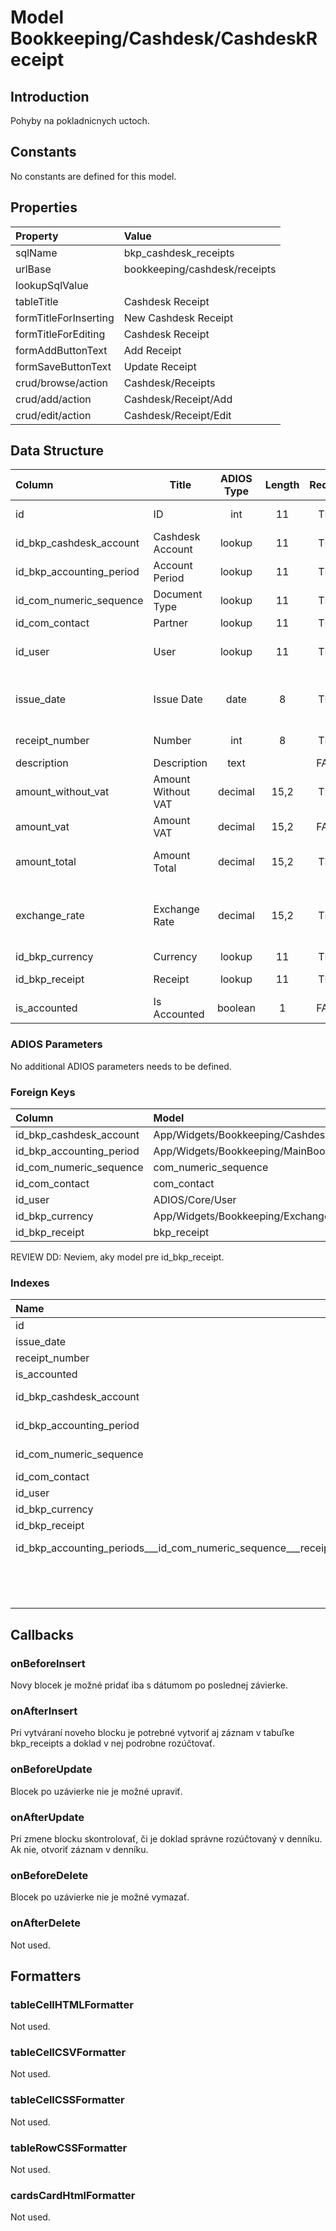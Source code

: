# Model Bookkeeping/Cashdesk/CashdeskReceipt

## Introduction

Pohyby na pokladnicnych uctoch.

## Constants

No constants are defined for this model.

## Properties

| Property              | Value                         |
| :-------------------- | :---------------------------- |
| sqlName               | bkp_cashdesk_receipts         |
| urlBase               | bookkeeping/cashdesk/receipts |
| lookupSqlValue        |                               |
| tableTitle            | Cashdesk Receipt              |
| formTitleForInserting | New Cashdesk Receipt          |
| formTitleForEditing   | Cashdesk Receipt              |
| formAddButtonText     | Add Receipt                   |
| formSaveButtonText    | Update Receipt                |
| crud/browse/action    | Cashdesk/Receipts             |
| crud/add/action       | Cashdesk/Receipt/Add          |
| crud/edit/action      | Cashdesk/Receipt/Edit         |

## Data Structure

| Column                   | Title              | ADIOS Type | Length | Required | Notes                                         |
| :----------------------- | ------------------ | :--------: | :----: | :------: | :-------------------------------------------- |
| id                       | ID                 |    int     |   11   |   TRUE   | Jedinečné ID záznamu                          |
| id_bkp_cashdesk_account  | Cashdesk Account   |   lookup   |   11   |   TRUE   | ID pokladne                                   |
| id_bkp_accounting_period | Account Period     |   lookup   |   11   |   TRUE   | ID účtovného obdobia                          |
| id_com_numeric_sequence  | Document Type      |   lookup   |   11   |   TRUE   | ID typu dokumentu                             |
| id_com_contact           | Partner            |   lookup   |   11   |   TRUE   | ID adresára                                   |
| id_user                  | User               |   lookup   |   11   |   TRUE   | ID užívateľa, ktorý doklad vystavil           |
| issue_date               | Issue Date         |    date    |   8    |   TRUE   | Dátum vystavenia pokladničného dokladu        |
| receipt_number           | Number             |    int     |   8    |   TRUE   | Poradové číslo dokladu                        |
| description              | Description        |    text    |        |  FALSE   | Popis dokladu                                 |
| amount_without_vat       | Amount Without VAT |  decimal   |  15,2  |   TRUE   | Suma bez DPH                                  |
| amount_vat               | Amount VAT         |  decimal   |  15,2  |  FALSE   | DPH                                           |
| amount_total             | Amount Total       |  decimal   |  15,2  |   TRUE   | Celková hodnota dokladu                       |
| exchange_rate            | Exchange Rate      |  decimal   |  15,2  |   TRUE   | Kurz meny voči hlavnej mene účtovného obdobia |
| id_bkp_currency          | Currency           |   lookup   |   11   |   TRUE   | ID meny                                       |
| id_bkp_receipt           | Receipt            |   lookup   |   11   |   TRUE   | ID v denníku hlavnej knihy                    |
| is_accounted             | Is Accounted       |  boolean   |   1    |  FALSE   | Je doklad zaúčtovaný                          |

### ADIOS Parameters

No additional ADIOS parameters needs to be defined.

### Foreign Keys

| Column                   | Model                                                    | Relation | OnUpdate | OnDelete |
| :----------------------- | :------------------------------------------------------- | :------: | -------- | -------- |
| id_bkp_cashdesk_account  | App/Widgets/Bookkeeping/Cashdesk/Models/CashdeskAccount  |   1:N    | Cascade  | Restrict |
| id_bkp_accounting_period | App/Widgets/Bookkeeping/MainBook/Models/AccountingPeriod |   1:N    | Cascade  | Restrict |
| id_com_numeric_sequence  | com_numeric_sequence                                     |   1:N    | Cascade  | Restrict |
| id_com_contact           | com_contact                                              |   1:N    | Cascade  | Restrict |
| id_user                  | ADIOS/Core/User                                          |   1:N    | Cascade  | Restrict |
| id_bkp_currency          | App/Widgets/Bookkeeping/ExchangeRate/Models/Currency     |   1:N    | Cascade  | Restrict |
| id_bkp_receipt           | bkp_receipt                                              |   1:N    | Cascade  | Restrict |

REVIEW DD: Neviem, aky model pre id_bkp_receipt.

### Indexes

| Name                                                                 |  Type   |                Column + Order |
| :------------------------------------------------------------------- | :-----: | ----------------------------: |
| id                                                                   | PRIMARY |                        id ASC |
| issue_date                                                           |  INDEX  |                issue_date ASC |
| receipt_number                                                       |  INDEX  |            receipt_number ASC |
| is_accounted                                                         |  INDEX  |              is_accounted ASC |
| id_bkp_cashdesk_account                                              |  INDEX  |   id_bkp_cashdesk_account ASC |
| id_bkp_accounting_period                                             |  INDEX  |  id_bkp_accounting_period ASC |
| id_com_numeric_sequence                                              |  INDEX  |   id_com_numeric_sequence ASC |
| id_com_contact                                                       |  INDEX  |            id_com_contact ASC |
| id_user                                                              |  INDEX  |                   id_user ASC |
| id_bkp_currency                                                      |  INDEX  |           id_bkp_currency ASC |
| id_bkp_receipt                                                       |  INDEX  |            id_bkp_receipt ASC |
| id_bkp_accounting_periods___id_com_numeric_sequence___receipt_number | UNIQUE  | id_bkp_accounting_periods ASC |
|                                                                      |         |   id_com_numeric_sequence ASC |
|                                                                      |         |            receipt_number ASC |

## Callbacks

### onBeforeInsert

Novy blocek je možné pridať iba s dátumom po poslednej závierke. 

### onAfterInsert

Pri vytváraní noveho blocku je potrebné vytvoriť aj záznam v tabuľke bkp_receipts a doklad v nej podrobne rozúčtovať.

### onBeforeUpdate

Blocek po uzávierke nie je možné upraviť.

### onAfterUpdate

Pri zmene blocku skontrolovať, či je doklad správne rozúčtovaný v denníku. Ak nie, otvoriť záznam v denníku.

### onBeforeDelete

Blocek po uzávierke nie je možné vymazať.

### onAfterDelete

Not used.

## Formatters

### tableCellHTMLFormatter

Not used.

### tableCellCSVFormatter

Not used.

### tableCellCSSFormatter

Not used.

### tableRowCSSFormatter

Not used.

### cardsCardHtmlFormatter

Not used.

